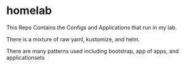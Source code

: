 # homelab

This Repo Contains the Configs and Applications that run in my lab.

There is a mixture of raw yaml, kustomize, and helm.

There are many patterns used including bootstrap, app of apps, and applicationsets
